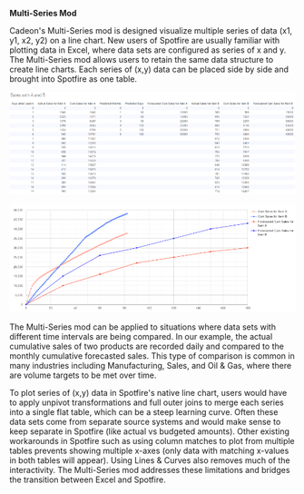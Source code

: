 **Multi-Series Mod**

Cadeon&#39;s Multi-Series mod is designed visualize multiple series of data (x1, y1, x2, y2) on a line chart. New users of Spotfire are usually familiar with plotting data in Excel, where data sets are configured as series of x and y. The Multi-Series mod allows users to retain the same data structure to create line charts. Each series of (x,y) data can be placed side by side and brought into Spotfire as one table.

![alt text](https://github.com/cadeonassociates/cadeon_modathon/blob/main/Picture1.png?raw=true)

![alt text](https://github.com/cadeonassociates/cadeon_modathon/blob/main/Picture2.png?raw=true)

The Multi-Series mod can be applied to situations where data sets with different time intervals are being compared. In our example, the actual cumulative sales of two products are recorded daily and compared to the monthly cumulative forecasted sales. This type of comparison is common in many industries including Manufacturing, Sales, and Oil &amp; Gas, where there are volume targets to be met over time.

To plot series of (x,y) data in Spotfire&#39;s native line chart, users would have to apply unpivot transformations and full outer joins to merge each series into a single flat table, which can be a steep learning curve. Often these data sets come from separate source systems and would make sense to keep separate in Spotfire (like actual vs budgeted amounts). Other existing workarounds in Spotfire such as using column matches to plot from multiple tables prevents showing multiple x-axes (only data with matching x-values in both tables will appear). Using Lines &amp; Curves also removes much of the interactivity. The Multi-Series mod addresses these limitations and bridges the transition between Excel and Spotfire.